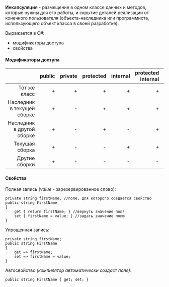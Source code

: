 **Инкапсуляция** - размещение в одном классе данных и методов, которые нужны для его работы, и скрытие деталей реализации от конечного пользователя (объекта-наследника или программиста, использующего объект класса в своей разработке).
  
Выражается в C#:
* модификаторы доступа
* свойства

#### Модификаторы доступа
|                           | public | private | protected | internal | protected internal | private protected |
|--------------------------:| -----:|-----:| -----:| -----:| -----:| -----:|
|Тот же класс               | + | + | + | + | + | + |
|Наследник в текущей сборке | + | - | + | + | + | + |
|Наследник в другой сборке  | + | - | + | - | + | - |
|Текущая сборка             | + | - | - | + | + | - |
|Другие сборки              | + | - | - | - | - | - |

#### Свойства
Полная запись (_value_ - зарезервированное слово):
```
private string firstName; //поле, для которого создаётся свойство
public string FirstName
{
    get { return firstName; } //вернуть значение поля
    set { firstName = value; } //задать значение полю
}
```
Упрощенная запись:
```
private string firstName;
public string FirstName
{
    get => firstName;
    set => firstName = value;
}
```
Автосвойство _(компилятор автоматически создаст поле)_:
```
public string FirstName { get; set; }
```